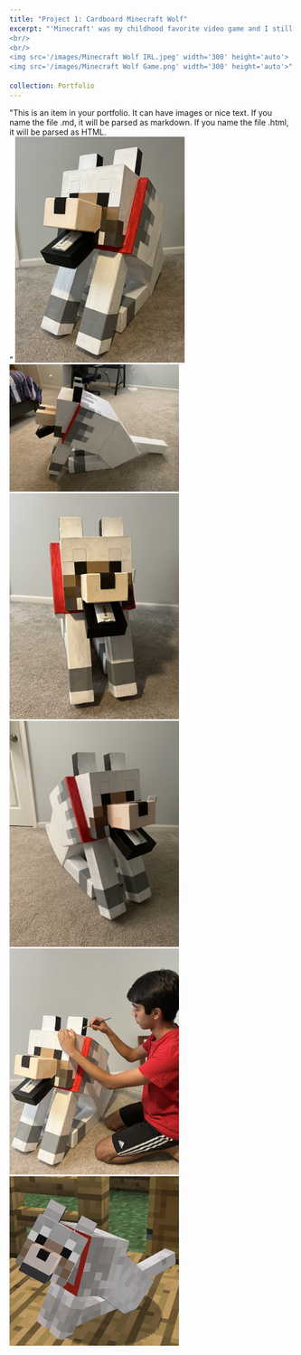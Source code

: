 ```yaml
---
title: "Project 1: Cardboard Minecraft Wolf"
excerpt: "'Minecraft' was my childhood favorite video game and I still play it today, and one of my favorite mechanics is the ability to tame a pet wolf. This was the first project I ever made, fully made of cardboard and hand-painted. It's not complex with any electronics, but it's very monumental since it began my love for engineering and building.
<br/>
<br/>
<img src='/images/Minecraft Wolf IRL.jpeg' width='300' height='auto'>
<img src='/images/Minecraft Wolf Game.png' width='300' height='auto'>"

collection: Portfolio
---
```

"This is an item in your portfolio. It can have images or nice text. If you name the file .md, it will be parsed as markdown. If you name the file .html, it will be parsed as HTML. 
<br/>"
<img src='/images/Minecraft Wolf IRL.jpeg' width='300' height='auto'>
<img src='/images/Minecraft Wolf Side View.jpeg' width='300' height='auto'>
<br/>
<img src='/images/Minecraft Dog Front View.jpeg' width='300' height='auto'>
<img src='/images/Minecraft Dog Right View.jpeg' width='300' height='auto'>
<br>
<img src='/images/Minecraft Dog Work Pose.jpeg' width='300' height='auto'>
<img src='/images/Minecraft Wolf Game.png' width='300' height='auto'>




